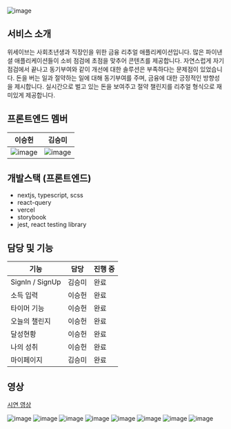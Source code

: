 ![image](https://user-images.githubusercontent.com/49827304/222907052-905b2290-7070-4ebf-8752-51b749bf4673.png)

## 서비스 소개
위세이브는 사회초년생과 직장인을 위한 금융 리추얼 애플리케이션입니다. 많은 파이낸셜 애플리케이션들이 소비 점검에 초점을 맞추어 콘텐츠를 제공합니다. 자연스럽게 자기점검에서 끝나고 동기부여와 같이 개선에 대한 솔루션은 부족하다는 문제점이 있었습니다.
돈을 버는 일과 절약하는 일에 대해 동기부여를 주며, 금융에 대한 긍정적인 방향성을 제시합니다.
실시간으로 벌고 있는 돈을 보여주고 절약 챌린지를 리추얼 형식으로 재미있게 제공합니다.

## 프론트엔드 멤버
| 이승헌  | 김승미  | 
|---|---|
| ![image](https://user-images.githubusercontent.com/49827304/232250140-daa21996-1df9-4cc8-a433-b48f47d22e7a.png) | ![image](https://user-images.githubusercontent.com/49827304/232250154-a3405bbc-9d67-4ca1-a20d-f53111032869.png)

## 개발스택 (프론트엔드)
- nextjs, typescript, scss
- react-query
- vercel
- storybook
- jest, react testing library

## 담당 및 기능
| 기능                   | 담당 | 진행 중 |
| --------------------------- | ------------ | ------------ |
| SignIn / SignUp             | 김승미 | 완료           |
| 소득 입력            | 이승헌     | 완료           |
| 타이머 기능  | 이승헌     | 완료           |
| 오늘의 챌린지      | 이승헌      | 완료                                                        |
| 달성현황 | 이승헌 | 완료                                                         |
| 나의 성취 | 이승헌      | 완료                                                         |
| 마이페이지 |  김승미     | 완료                                                         |

## 영상
[시연 영상](https://www.youtube.com/watch?v=W0FWYyVTzHs)

![image](https://github.com/jfmam/frontend_template/assets/49827304/36001b48-3981-4dea-8c02-46cccd409200)
![image](https://github.com/jfmam/frontend_template/assets/49827304/d6b1d1e5-32f6-48f9-98ee-b8495c56eb16)
![image](https://github.com/jfmam/frontend_template/assets/49827304/62b3f101-ef2e-40ca-bd6f-1022ae418060)
![image](https://github.com/jfmam/frontend_template/assets/49827304/1621dd83-5751-47ea-bffb-e117de95eb67)
![image](https://github.com/jfmam/frontend_template/assets/49827304/6b28a7f5-02d6-4150-a9ba-79897b6b6885)
![image](https://github.com/jfmam/frontend_template/assets/49827304/cef0a542-a06e-4488-96a1-2b11d2b97102)
![image](https://github.com/jfmam/frontend_template/assets/49827304/73b330ed-5b89-41f8-a427-de756755b1cc)
![image](https://github.com/jfmam/frontend_template/assets/49827304/2d24685b-708d-494b-97ce-f1ecf0877b92)
